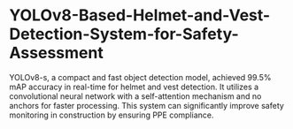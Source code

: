 # YOLOv8-Based-Helmet-and-Vest-Detection-System-for-Safety-Assessment
YOLOv8-s, a compact and fast object detection model, achieved 99.5% mAP accuracy in real-time for helmet and vest detection. It utilizes a convolutional neural network with a self-attention mechanism and no anchors for faster processing. This system can significantly improve safety monitoring in construction by ensuring PPE compliance.

